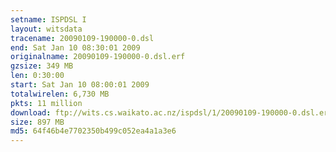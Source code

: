 ```yaml
---
setname: ISPDSL I
layout: witsdata
tracename: 20090109-190000-0.dsl
end: Sat Jan 10 08:30:01 2009
originalname: 20090109-190000-0.dsl.erf
gzsize: 349 MB
len: 0:30:00
start: Sat Jan 10 08:00:01 2009
totalwirelen: 6,730 MB
pkts: 11 million
download: ftp://wits.cs.waikato.ac.nz/ispdsl/1/20090109-190000-0.dsl.erf.gz
size: 897 MB
md5: 64f46b4e7702350b499c052ea4a1a3e6
---
```

